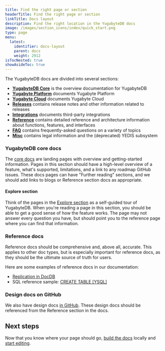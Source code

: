 ```yaml
---
title: Find the right page or section
headerTitle: Find the right page or section
linkTitle: Docs layout
description: Find the right location in the YugabyteDB docs
image: /images/section_icons/index/quick_start.png
type: page
menu:
  latest:
    identifier: docs-layout
    parent: docs
    weight: 2912
isTocNested: true
showAsideToc: true
---
```


The YugabyteDB docs are divided into several sections:

* [**YugabyteDB Core**](/latest/) is the overview documentation for YugabyteDB
* [**Yugabyte Platform**](/latest/yugabyte-platform/) documents Yugabyte Platform
* [**Yugabyte Cloud**](/latest/yugabyte-cloud/) documents Yugabyte Cloud
* [**Releases**](/latest/releases/) contains release notes and other information related to releases
* [**Integrations**](/latest/integrations/) documents third-party integrations
* [**Reference**](/latest/reference/configuration/) contains detailed reference and architecture information about functions, features, and interfaces
* [**FAQ**](/latest/faq/general/) contains frequently-asked questions on a variety of topics
* [**Misc**](/latest/legal/) contains legal information and the (deprecated) YEDIS subsystem

### YugabyteDB core docs

The [core docs](/latest/) are landing pages with overview and getting-started information. Pages in this section should have a high-level overview of a feature, what's supported, limitations, and a link to any roadmap GitHub issues. These docs pages can have "Further reading" sections, and we should add links to blogs or Reference section docs as appropriate.

#### Explore section

Think of the pages in the [Explore section](/latest/explore/) as a self-guided tour of YugabyteDB. When you're reading a page in this section, you should be able to get a good sense of how the feature works. The page may not answer every question you have, but should point you to the reference page where you can find that information.

### Reference docs

Reference docs should be comprehensive and, above all, accurate. This applies to other doc types, but is especially important for reference docs, as they should be the ultimate source of truth for users.

Here are some examples of reference docs in our documentation:

* [Replication in DocDB](https://docs.yugabyte.com/latest/architecture/docdb-replication/replication/)
* SQL reference sample: [CREATE TABLE [YSQL]](https://docs.yugabyte.com/latest/api/ysql/the-sql-language/statements/ddl_create_table/)

### Design docs on GitHub

We also have design docs [in GitHub](https://github.com/yugabyte/yugabyte-db/tree/master/architecture/design). These design docs should be referenced from the Reference section in the docs.

## Next steps

Now that you know where your page should go, [build the docs](../docs-build/) locally and [start editing](../docs-edit/).
